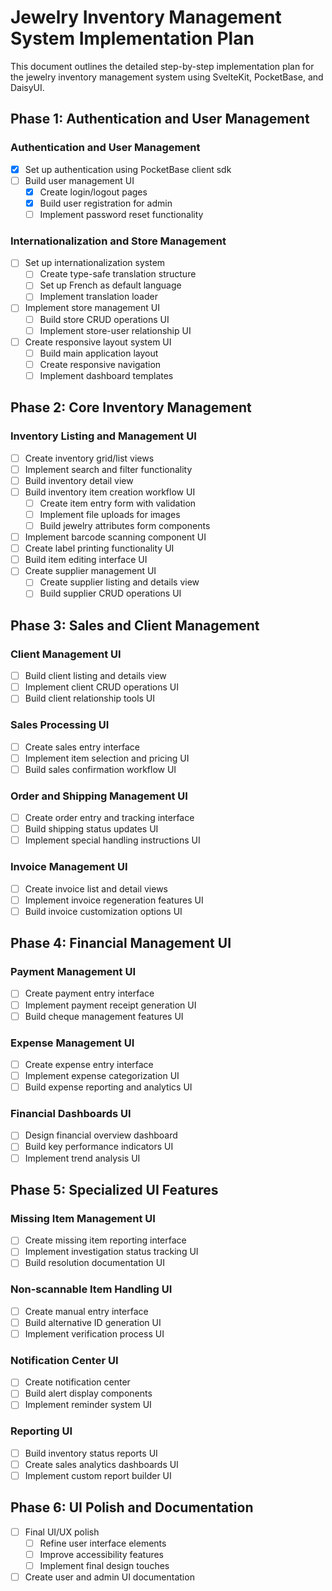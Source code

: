 # Jewelry Inventory Management System Implementation Plan

This document outlines the detailed step-by-step implementation plan for the jewelry inventory management system using SvelteKit, PocketBase, and DaisyUI.

## Phase 1: Authentication and User Management

### Authentication and User Management
- [x] Set up authentication using PocketBase client sdk
- [ ] Build user management UI
  - [x] Create login/logout pages
  - [x] Build user registration for admin
  - [ ] Implement password reset functionality

### Internationalization and Store Management
- [ ] Set up internationalization system
  - [ ] Create type-safe translation structure
  - [ ] Set up French as default language
  - [ ] Implement translation loader
- [ ] Implement store management UI
  - [ ] Build store CRUD operations UI
  - [ ] Implement store-user relationship UI
- [ ] Create responsive layout system UI
  - [ ] Build main application layout
  - [ ] Create responsive navigation
  - [ ] Implement dashboard templates

## Phase 2: Core Inventory Management

### Inventory Listing and Management UI
- [ ] Create inventory grid/list views
- [ ] Implement search and filter functionality
- [ ] Build inventory detail view
- [ ] Build inventory item creation workflow UI
  - [ ] Create item entry form with validation
  - [ ] Implement file uploads for images
  - [ ] Build jewelry attributes form components
- [ ] Implement barcode scanning component UI
- [ ] Create label printing functionality UI
- [ ] Build item editing interface UI
- [ ] Create supplier management UI
  - [ ] Create supplier listing and details view
  - [ ] Build supplier CRUD operations UI

## Phase 3: Sales and Client Management

### Client Management UI
- [ ] Build client listing and details view
- [ ] Implement client CRUD operations UI
- [ ] Build client relationship tools UI

### Sales Processing UI
- [ ] Create sales entry interface
- [ ] Implement item selection and pricing UI
- [ ] Build sales confirmation workflow UI

### Order and Shipping Management UI
- [ ] Create order entry and tracking interface
- [ ] Build shipping status updates UI
- [ ] Implement special handling instructions UI

### Invoice Management UI
- [ ] Create invoice list and detail views
- [ ] Implement invoice regeneration features UI
- [ ] Build invoice customization options UI

## Phase 4: Financial Management UI

### Payment Management UI
- [ ] Create payment entry interface
- [ ] Implement payment receipt generation UI
- [ ] Build cheque management features UI

### Expense Management UI
- [ ] Create expense entry interface
- [ ] Implement expense categorization UI
- [ ] Build expense reporting and analytics UI

### Financial Dashboards UI
- [ ] Design financial overview dashboard
- [ ] Build key performance indicators UI
- [ ] Implement trend analysis UI

## Phase 5: Specialized UI Features

### Missing Item Management UI
- [ ] Create missing item reporting interface
- [ ] Implement investigation status tracking UI
- [ ] Build resolution documentation UI

### Non-scannable Item Handling UI
- [ ] Create manual entry interface
- [ ] Build alternative ID generation UI
- [ ] Implement verification process UI

### Notification Center UI
- [ ] Create notification center
- [ ] Build alert display components
- [ ] Implement reminder system UI

### Reporting UI
- [ ] Build inventory status reports UI
- [ ] Create sales analytics dashboards UI
- [ ] Implement custom report builder UI

## Phase 6: UI Polish and Documentation

- [ ] Final UI/UX polish
  - [ ] Refine user interface elements
  - [ ] Improve accessibility features
  - [ ] Implement final design touches
- [ ] Create user and admin UI documentation
